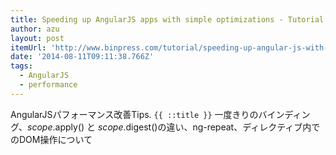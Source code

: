 ```yaml
---
title: Speeding up AngularJS apps with simple optimizations - Tutorial - Binpress
author: azu
layout: post
itemUrl: 'http://www.binpress.com/tutorial/speeding-up-angular-js-with-simple-optimizations/135'
date: '2014-08-11T09:11:38.766Z'
tags:
  - AngularJS
  - performance
---
```

AngularJSパフォーマンス改善Tips.
`{{ ::title }}` 一度きりのバインディング、$scope.$apply() と $scope.$digest()の違い、ng-repeat、ディレクティブ内でのDOM操作について

